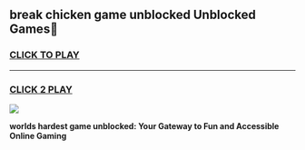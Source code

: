 
## break chicken game unblocked Unblocked Games👋
<h3>
<a href="https://premium.freeplayer.one?title=break_chicken_game_unblocked&ref=16F">CLICK TO PLAY</a></h3>
<hr>

<h3>
<a href="https://premium.freeplayer.one?title=break_chicken_game_unblocked&ref=16F">CLICK 2 PLAY</a>
  
</h3>

<a href="https://premium.freeplayer.one?title=break_chicken_game_unblocked&ref=16F/"><img src="https://clearcache.store/games.png"></a>


**worlds hardest game unblocked: Your Gateway to Fun and Accessible Online Gaming**
